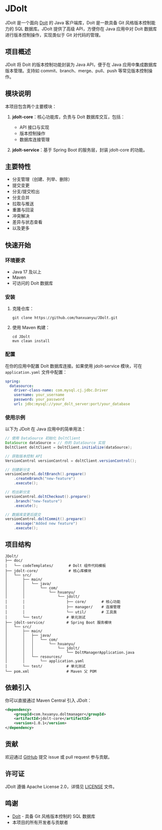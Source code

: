 # JDolt

JDolt 是一个面向 [Dolt](https://www.dolthub.com/) 的 Java 客户端库，Dolt 是一款具备 Git 风格版本控制能力的 SQL 数据库。JDolt 提供了高级 API，方便你在 Java 应用中对 Dolt 数据库进行版本控制操作，实现类似于 Git 对代码的管理。

## 项目概述

JDolt 将 Dolt 的版本控制功能封装为 Java API，便于在 Java 应用中集成数据库版本管理。支持如 commit、branch、merge、pull、push 等常见版本控制操作。

## 模块说明

本项目包含两个主要模块：

1. **jdolt-core**：核心功能库，负责与 Dolt 数据库交互，包括：
   - API 接口与实现
   - 版本控制操作
   - 数据库连接管理

2. **jdolt-service**：基于 Spring Boot 的服务层，封装 jdolt-core 的功能。

## 主要特性

- 分支管理（创建、列举、删除）
- 提交变更
- 分支/提交检出
- 分支合并
- 拉取与推送
- 重置与回滚
- 冲突解决
- 差异与状态查看
- 以及更多

## 快速开始

### 环境要求

- Java 17 及以上
- Maven
- 可访问的 Dolt 数据库

### 安装

1. 克隆仓库：
   ```
   git clone https://github.com/hanxuanyu/JDolt.git
   ```

2. 使用 Maven 构建：
   ```
   cd JDolt
   mvn clean install
   ```

### 配置

在你的应用中配置 Dolt 数据库连接。如果使用 jdolt-service 模块，可在 `application.yaml` 文件中配置：

```yaml
spring:
  datasource:
    driver-class-name: com.mysql.cj.jdbc.Driver
    username: your_username
    password: your_password
    url: jdbc:mysql://your_dolt_server:port/your_database
```

### 使用示例

以下为 JDolt 在 Java 应用中的简单用法：

```java
// 使用 DataSource 初始化 DoltClient
DataSource dataSource = // 你的 DataSource 实现
DoltClient doltClient = DoltClient.initialize(dataSource);

// 获取版本控制 API
VersionControl versionControl = doltClient.versionControl();

// 创建新分支
versionControl.doltBranch().prepare()
    .createBranch("new-feature")
    .execute();

// 检出新分支
versionControl.doltCheckout().prepare()
    .branch("new-feature")
    .execute();

// 数据库变更后提交
versionControl.doltCommit().prepare()
    .message("Added new feature")
    .execute();
```

## 项目结构

```
JDolt/
├── doc/
│   └── codeTemplates/       # Dolt 组件代码模板
├── jdolt-core/              # 核心库模块
│   └── src/
│       ├── main/
│       │   └── java/
│       │       └── com/
│       │           └── hxuanyu/
│       │               └── jdolt/
│       │                   ├── core/       # 核心功能
│       │                   ├── manager/    # 连接管理
│       │                   └── util/       # 工具类
│       └── test/           # 单元测试
├── jdolt-service/          # Spring Boot 服务模块
│   └── src/
│       ├── main/
│       │   ├── java/
│       │   │   └── com/
│       │   │       └── hxuanyu/
│       │   │           └── jdolt/
│       │   │               └── DoltManagerApplication.java
│       │   └── resources/
│       │       └── application.yaml
│       └── test/           # 单元测试
└── pom.xml                 # Maven 父 POM
```

## 依赖引入

你可以直接通过 Maven Central 引入 JDolt：

```xml
<dependency>
    <groupId>com.hxuanyu.doltmanager</groupId>
    <artifactId>jdolt-core</artifactId>
    <version>1.0.1</version>
</dependency>
```

## 贡献

欢迎通过 [GitHub](https://github.com/hanxuanyu/JDolt) 提交 issue 或 pull request 参与贡献。

## 许可证

JDolt 遵循 Apache License 2.0，详情见 [LICENSE](https://github.com/hanxuanyu/JDolt/blob/main/LICENSE) 文件。

## 鸣谢

- [Dolt](https://www.dolthub.com/) - 具备 Git 风格版本控制的 SQL 数据库
- 本项目的所有开发者与贡献者

